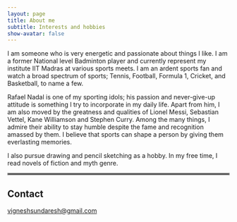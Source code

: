 ```yaml
---
layout: page
title: About me
subtitle: Interests and hobbies
show-avatar: false
---
```


I am someone who is very energetic and passionate about things I like. I am a former National level Badminton player and currently represent my institute IIT Madras at various sports meets. I am an ardent sports fan and watch a broad spectrum of sports; Tennis, Football, Formula 1, Cricket, and Basketball, to name a few.  

Rafael Nadal is one of my sporting idols; his passion and never-give-up attitude is something I try to incorporate in my daily life. Apart from him, I am also moved by the greatness and qualities of Lionel Messi, Sebastian Vettel, Kane Williamson and Stephen Curry. Among the many things, I admire their ability to stay humble despite the fame and recognition amassed by them. I believe that sports can shape a person by giving them everlasting memories.  

I also pursue drawing and pencil sketching as a hobby. In my free time, I read novels of fiction and myth genre.

<hr style="border:2px solid gray"> 

## Contact
[vigneshsundaresh@gmail.com](mailto:vigneshsundaresh@gmail.com)
